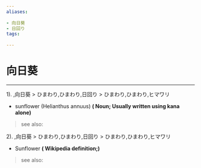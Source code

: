 ```yaml
---
aliases:
    
- 向日葵
- 日回り
tags:
    
---
```


# 向日葵
---
1).
,向日葵 > ひまわり,ひまわり,日回り > ひまわり,ひまわり,ヒマワリ

- sunflower (Helianthus annuus)
**( Noun; Usually written using kana alone)**
> see also: 
            
2).
,向日葵 > ひまわり,ひまわり,日回り > ひまわり,ひまわり,ヒマワリ

- Sunflower
**( Wikipedia definition;)**
> see also: 
            